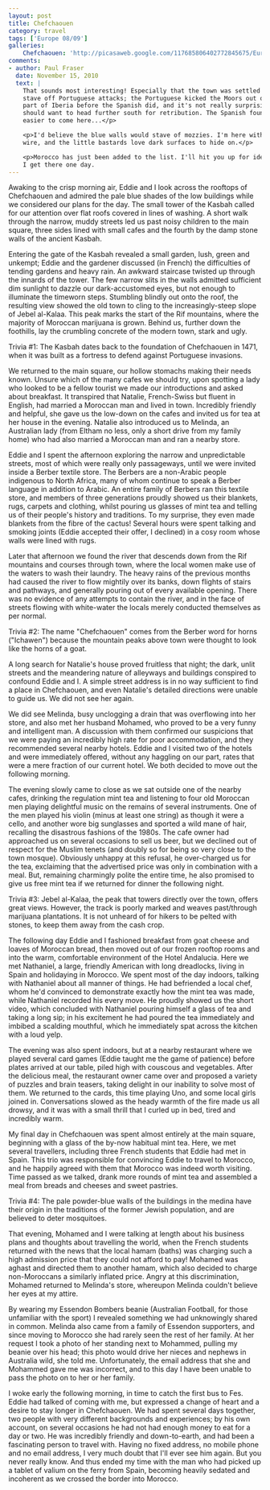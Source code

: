 ```yaml
---
layout: post
title: Chefchaouen
category: travel
tags: ['Europe 08/09']
galleries:
    Chefchaouen: 'http://picasaweb.google.com/117685806402772845675/Europe20082009Chefchaouen?authkey=Gv1sRgCNTEqoiy18GiAg'
comments:
- author: Paul Fraser
  date: November 15, 2010
  text: |
    That sounds most interesting! Especially that the town was settled to
    stave off Portuguese attacks; the Portuguese kicked the Moors out of their
    part of Iberia before the Spanish did, and it's not really surprising they
    should want to head further south for retribution. The Spanish found it
    easier to come here...</p>

    <p>I'd believe the blue walls would stave of mozzies. I'm here with no fly
    wire, and the little bastards love dark surfaces to hide on.</p>

    <p>Morocco has just been added to the list. I'll hit you up for ideas when
    I get there one day.
---
```


Awaking to the crisp morning air, Eddie and I look across the rooftops of
Chefchaouen and admired the pale blue shades of the low buildings while we
considered our plans for the day.
The small tower of the Kasbah called for our attention over flat roofs
covered in lines of washing.
A short walk through the narrow, muddy streets led us past noisy children to
the main square, three sides lined with small cafes and the fourth by the damp
stone walls of the ancient Kasbah.

Entering the gate of the Kasbah revealed a small garden, lush, green and
unkempt; Eddie and the gardener discussed (in French) the difficulties of
tending gardens and heavy rain.
An awkward staircase twisted up through the innards of the tower.
The few narrow slits in the walls admitted sufficient dim sunlight to dazzle
our dark-accustomed eyes, but not enough to illuminate the timeworn steps.
Stumbling blindly out onto the roof, the resulting view showed the old town to
cling to the increasingly-steep slope of Jebel al-Kalaa.
This peak marks the start of the Rif mountains, where the majority of
Moroccan marijuana is grown.
Behind us, further down the foothills, lay the crumbling concrete of the
modern town, stark and ugly.

Trivia #1: The Kasbah dates back to the foundation of Chefchaouen in 1471,
when it was built as a fortress to defend against Portuguese invasions.

We returned to the main square, our hollow stomachs making their needs known.
Unsure which of the many cafes we should try, upon spotting a lady who looked
to be a fellow tourist we made our introductions and asked about breakfast.
It transpired that Natalie, French-Swiss but fluent in English, had married a
Moroccan man and lived in town.
Incredibly friendly and helpful, she gave us the low-down on the cafes and
invited us for tea at her house in the evening.
Natalie also introduced us to Melinda, an Australian lady (from Eltham no
less, only a short drive from my family home) who had also married a Moroccan
man and ran a nearby store.

Eddie and I spent the afternoon exploring the narrow and unpredictable
streets, most of which were really only passageways, until we were invited
inside a Berber textile store.
The Berbers are a non-Arabic people indigenous to North Africa, many of whom
continue to speak a Berber language in addition to Arabic.
An entire family of Berbers ran this textile store, and members of three
generations proudly showed us their blankets, rugs, carpets and clothing,
whilst pouring us glasses of mint tea and telling us of their people's history
and traditions.
To my surprise, they even made blankets from the fibre of the cactus!
Several hours were spent talking and smoking joints (Eddie accepted their
offer, I declined) in a cosy room whose walls were lined with rugs.

Later that afternoon we found the river that descends down from the Rif
mountains and courses through town, where the local women make use of the
waters to wash their laundry.
The heavy rains of the previous months had caused the river to flow mightily
over its banks, down flights of stairs and pathways, and generally pouring out
of every available opening.
There was no evidence of any attempts to contain the river, and in the face of
streets flowing with white-water the locals merely conducted themselves as per
normal.

Trivia #2: The name "Chefchaouen" comes from the Berber word for horns
("Ichawen") because the mountain peaks above town were thought to look like
the horns of a goat.

A long search for Natalie's house proved fruitless that night; the dark, unlit
streets and the meandering nature of alleyways and buildings conspired to
confound Eddie and I.
A simple street address is in no way sufficient to find a place in
Chefchaouen, and even Natalie's detailed directions were unable to guide us.
We did not see her again.

We did see Melinda, busy unclogging a drain that was overflowing into her
store, and also met her husband Mohamed, who proved to be a very funny and
intelligent man.
A discussion with them confirmed our suspicions that we were paying an
incredibly high rate for poor accommodation, and they recommended several
nearby hotels.
Eddie and I visited two of the hotels and were immediately offered, without
any haggling on our part, rates that were a mere fraction of our current
hotel.
We both decided to move out the following morning.

The evening slowly came to close as we sat outside one of the nearby cafes,
drinking the regulation mint tea and listening to four old Moroccan men
playing delightful music on the remains of several instruments.
One of the men played his violin (minus at least one string) as though it were
a cello, and another wore big sunglasses and sported a wild mane of hair,
recalling the disastrous fashions of the 1980s.
The cafe owner had approached us on several occasions to sell us beer, but we
declined out of respect for the Muslim tenets (and doubly so for being so very
close to the town mosque).
Obviously unhappy at this refusal, he over-charged us for the tea, exclaiming
that the advertised price was only in combination with a meal.
But, remaining charmingly polite the entire time, he also promised to give us
free mint tea if we returned for dinner the following night.

Trivia #3: Jebel al-Kalaa, the peak that towers directly over the town, offers
great views.
However, the track is poorly marked and weaves past/through marijuana
plantations.
It is not unheard of for hikers to be pelted with stones, to keep them away
from the cash crop.

The following day Eddie and I fashioned breakfast from goat cheese and loaves
of Moroccan bread, then moved out of our frozen rooftop rooms and into the
warm, comfortable environment of the Hotel Andalucia.
Here we met Nathaniel, a large, friendly American with long dreadlocks, living
in Spain and holidaying in Morocco.
We spent most of the day indoors, talking with Nathaniel about all manner of
things.
He had befriended a local chef, whom he'd convinced to demonstrate exactly how
the mint tea was made, while Nathaniel recorded his every move.
He proudly showed us the short video, which concluded with Nathaniel pouring
himself a glass of tea and taking a long sip; in his excitement he had poured
the tea immediately and imbibed a scalding mouthful, which he immediately spat
across the kitchen with a loud yelp.

The evening was also spent indoors, but at a nearby restaurant where we played
several card games (Eddie taught me the game of patience) before plates
arrived at our table, piled high with couscous and vegetables.
After the delicious meal, the restaurant owner came over and proposed a
variety of puzzles and brain teasers, taking delight in our inability to solve
most of them.
We returned to the cards, this time playing Uno, and some local girls joined
in.
Conversations slowed as the heady warmth of the fire made us all drowsy, and
it was with a small thrill that I curled up in bed, tired and incredibly warm.

My final day in Chefchaouen was spent almost entirely at the main square,
beginning with a glass of the by-now habitual mint tea.
Here, we met several travellers, including three French students that Eddie
had met in Spain.
This trio was responsible for convincing Eddie to travel to Morocco, and he
happily agreed with them that Morocco was indeed worth visiting.
Time passed as we talked, drank more rounds of mint tea and assembled a meal
from breads and cheeses and sweet pastries.

Trivia #4: The pale powder-blue walls of the buildings in the medina have
their origin in the traditions of the former Jewish population, and are
believed to deter mosquitoes.

That evening, Mohamed and I were talking at length about his business plans
and thoughts about travelling the world, when the French students returned
with the news that the local hamam (baths) was charging such a high admission
price that they could not afford to pay!
Mohamed was aghast and directed them to another hamam, which also decided to
charge non-Moroccans a similarly inflated price.
Angry at this discrimination, Mohamed returned to Melinda's store, whereupon
Melinda couldn't believe her eyes at my attire.

By wearing my Essendon Bombers beanie (Australian Football, for those
unfamiliar with the sport) I revealed something we had unknowingly shared in
common.
Melinda also came from a family of Essendon supporters, and since moving to
Morocco she had rarely seen the rest of her family.
At her request I took a photo of her standing next to Mohammed, pulling my
beanie over his head; this photo would drive her nieces and nephews in
Australia wild, she told me.
Unfortunately, the email address that she and Mohammed gave me was incorrect,
and to this day I have been unable to pass the photo on to her or her family.

I woke early the following morning, in time to catch the first bus to Fes.
Eddie had talked of coming with me, but expressed a change of heart and a
desire to stay longer in Chefchaouen.
We had spent several days together, two people with very different
backgrounds and experiences; by his own account, on several occasions he had
not had enough money to eat for a day or two.
He was incredibly friendly and down-to-earth, and had been a fascinating
person to travel with.
Having no fixed address, no mobile phone and no email address, I very much
doubt that I'll ever see him again.
But you never really know.
And thus ended my time with the man who had picked up a tablet of valium on
the ferry from Spain, becoming heavily sedated and incoherent as we crossed
the border into Morocco.
